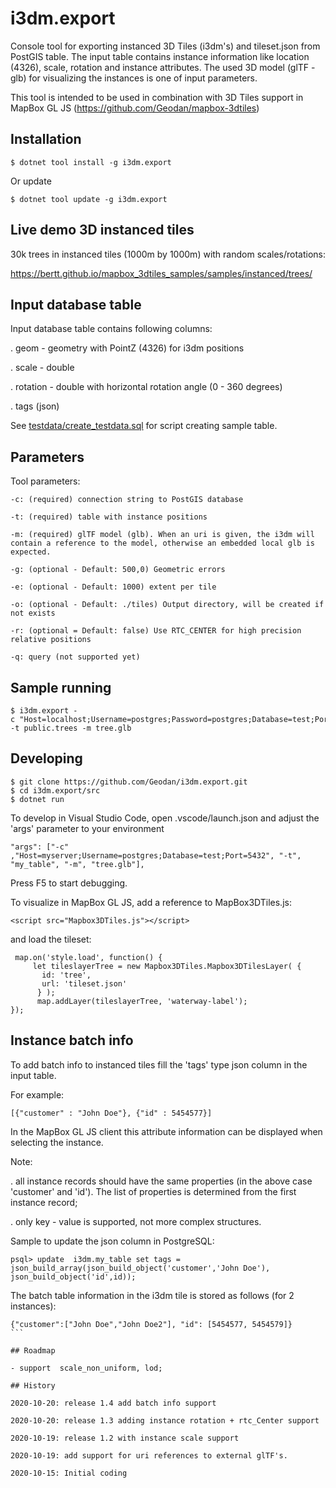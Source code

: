 # i3dm.export

Console tool for exporting instanced 3D Tiles (i3dm's) and tileset.json from PostGIS table. The input table contains instance information like location (4326), scale, rotation and instance attributes. The used 3D model (glTF - glb) for visualizing the instances is one of input parameters.

This tool is intended to be used in combination with 3D Tiles support in MapBox GL JS (https://github.com/Geodan/mapbox-3dtiles)

## Installation

```
$ dotnet tool install -g i3dm.export
```

Or update

```
$ dotnet tool update -g i3dm.export
```

## Live demo 3D instanced tiles

30k trees in instanced tiles (1000m by 1000m) with random scales/rotations:

https://bertt.github.io/mapbox_3dtiles_samples/samples/instanced/trees/



## Input database table

Input database table contains following columns: 

. geom - geometry with PointZ (4326) for i3dm positions

. scale - double

. rotation - double with horizontal rotation angle (0 - 360 degrees)

. tags (json)

See [testdata/create_testdata.sql](testdata/create_testdata.sql) for script creating sample table. 

## Parameters

Tool parameters:

```
-c: (required) connection string to PostGIS database

-t: (required) table with instance positions

-m: (required) glTF model (glb). When an uri is given, the i3dm will contain a reference to the model, otherwise an embedded local glb is expected.

-g: (optional - Default: 500,0) Geometric errors

-e: (optional - Default: 1000) extent per tile

-o: (optional - Default: ./tiles) Output directory, will be created if not exists

-r: (optional = Default: false) Use RTC_CENTER for high precision relative positions

-q: query (not supported yet)
```

## Sample running

```
$ i3dm.export -c "Host=localhost;Username=postgres;Password=postgres;Database=test;Port=5432" -t public.trees -m tree.glb
```

## Developing

```
$ git clone https://github.com/Geodan/i3dm.export.git
$ cd i3dm.export/src
$ dotnet run
```

To develop in Visual Studio Code, open .vscode/launch.json and adjust the 'args' parameter to your environment

```
"args": ["-c" ,"Host=myserver;Username=postgres;Database=test;Port=5432", "-t", "my_table", "-m", "tree.glb"],
```

Press F5 to start debugging.

To visualize in MapBox GL JS, add a reference to MapBox3DTiles.js:

```
<script src="Mapbox3DTiles.js"></script>
```

and load the tileset:

```
 map.on('style.load', function() {
     let tileslayerTree = new Mapbox3DTiles.Mapbox3DTilesLayer( { 
       id: 'tree', 
       url: 'tileset.json'
      } );
      map.addLayer(tileslayerTree, 'waterway-label');
});
```

## Instance batch info

To add batch info to instanced tiles fill the 'tags' type json column in the input table.

For example:

```
[{"customer" : "John Doe"}, {"id" : 5454577}]
```

In the MapBox GL JS client this attribute information can be displayed when selecting the instance.

Note: 

. all instance records should have the same properties (in the above case 'customer' and 'id'). 
The list of properties is determined from the first instance record;

. only key - value is supported, not more complex structures.

Sample to update the json column in PostgreSQL:

```
psql> update  i3dm.my_table set tags = json_build_array(json_build_object('customer','John Doe'), json_build_object('id',id));
```

The batch table information in the i3dm tile is stored as follows (for 2 instances):

````
{"customer":["John Doe","John Doe2"], "id": [5454577, 5454579]}
```

## Roadmap

- support  scale_non_uniform, lod;

## History

2020-10-20: release 1.4 add batch info support

2020-10-20: release 1.3 adding instance rotation + rtc_Center support 

2020-10-19: release 1.2 with instance scale support

2020-10-19: add support for uri references to external glTF's.

2020-10-15: Initial coding




